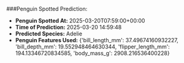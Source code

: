 
###Penguin Spotted Prediction:

- **Penguin Spotted At:** 2025-03-20T07:59:00+00:00
- **Time of Prediction:** 2025-03-20 14:59:48
- **Predicted Species:** Adelie
- **Penguin Features Used:** {'bill_length_mm': 37.49674160932227, 'bill_depth_mm': 19.552948464630344, 'flipper_length_mm': 194.13346720834585, 'body_mass_g': 2908.216536400228}
